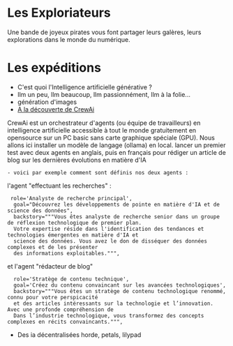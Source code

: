 # Les Exploriateurs

Une bande de joyeux pirates vous font partager leurs galères, leurs explorations dans le monde du numérique. 

# Les expéditions

- C'est quoi l'Intelligence artificielle générative ?
- llm un peu, llm beaucoup, llm passionnément, llm à la folie...
- génération d'images
- [A la découverte de CrewAi](orchestration/crewai_decouverte/README.md)

CrewAi est un orchestrateur d'agents (ou équipe de travailleurs) en intelligence artificielle accessible à tout le monde gratuitement en opensource sur un PC basic sans carte graphique spéciale (GPU). 
Nous allons ici installer un modèle de langage (ollama) en local. lancer un premier test avec deux agents en anglais, puis en français pour rédiger un article de blog sur les dernières évolutions en matière d'IA 

    - voici par exemple comment sont définis nos deux agents :

l'agent "effectuant les recherches" :
```
 role='Analyste de recherche principal',
  goal="Découvrez les développements de pointe en matière d'IA et de science des données",
  backstory="""Vous êtes analyste de recherche senior dans un groupe de réflexion technologique de premier plan.
  Votre expertise réside dans l'identification des tendances et technologies émergentes en matière d'IA et
  science des données. Vous avez le don de disséquer des données complexes et de les présenter
  des informations exploitables.""",
```

et l'agent "rédacteur de blog"

```
  role='Stratège de contenu technique',
  goal='Créez du contenu convaincant sur les avancées technologiques',
  backstory="""Vous êtes un stratège de contenu technologique renommé, connu pour votre perspicacité
  et des articles intéressants sur la technologie et l’innovation. Avec une profonde compréhension de
  Dans l’industrie technologique, vous transformez des concepts complexes en récits convaincants.""",

```




- Des ia décentralisées horde, petals, lilypad
